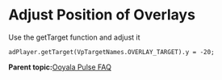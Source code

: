 # Adjust Position of Overlays

Use the getTarget function and adjust it

`adPlayer.getTarget(VpTargetNames.OVERLAY_TARGET).y = -20;`

**Parent topic:**[Ooyala Pulse FAQ](../../../oadtech/ad_serving/dg/faq_overall.md)

